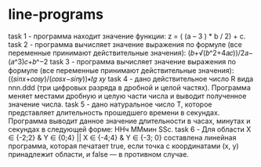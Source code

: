# line-programs
task 1 - программа находит значение функции: z = ( (a – 3 ) * b / 2) + c.
task 2 - программа вычисляет значение выражения по формуле (все переменные принимают действительные значения): (𝑏+√(𝑏^2+4𝑎𝑐))/2𝑎−(𝑎^3)𝑐+𝑏^−2
task 3 - программа вычисляет значение выражения по формуле (все переменные принимают действительные значения): ((𝑠𝑖𝑛𝑥+𝑐𝑜𝑠𝑦)/(𝑐𝑜𝑠𝑥−𝑠𝑖𝑛𝑦))∗𝑡𝑔 𝑥𝑦
task 4 - дано действительное число R вида nnn.ddd (три цифровых разряда в дробной и целой частях). Программа меняет местами дробную и целую части числа и выводит полученное значение числа.
task 5 - дано натуральное число Т, которое представляет длительность прошедшего времени в секундах. Программа выводит данное значение длительности в часах, минутах и секундах в следующей форме: ННч ММмин SSc.
task 6 - Для области X ∈ {-2;2} & Y ∈ {0;4} || X ∈ {-4;4} & Y ∈ {-3; 0} составлена линейная программа, которая печатает true, если точка с координатами (х, у) принадлежит области, и false — в противном случае.

